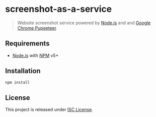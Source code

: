 screenshot-as-a-service
=======================

> Website screenshot service powered by [Node.js][nodejs] and and [Google Chrome Pupeeteer][pupeeteer].


Requirements
------------

- [Node.js][nodejs] with [NPM][npm] v5+


Installation
------------

```sh
npm install
```


License
-------

This project is released under [ISC License](LICENSE.md).


[nodejs]: https://nodejs.org/
[pupeeteer]: https://github.com/GoogleChrome/puppeteer
[npm]: https://www.npmjs.com/
